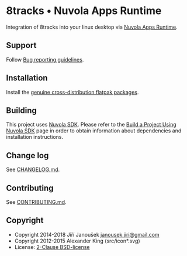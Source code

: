 8tracks • Nuvola Apps Runtime
=============================

Integration of 8tracks into your linux desktop via
[Nuvola Apps Runtime](https://github.com/tiliado/nuvolaruntime).

Support
-------

Follow [Bug reporting guidelines](https://github.com/tiliado/nuvolaruntime/wiki/Bug-Reporting-Guidelines).

Installation
------------

Install the [genuine cross-distribution flatpak packages](https://nuvola.tiliado.eu/app/8tracks/).

Building
--------

This project uses [Nuvola SDK](https://github.com/tiliado/nuvolasdk#create-new-project). Please refer to
the [Build a Project Using Nuvola SDK](https://github.com/tiliado/nuvolasdk#build-a-project-using-nuvola-sdk)
page in order to obtain information about dependencies and installation instructions.

Change log
----------

See [CHANGELOG.md](./CHANGELOG.md).

Contributing
------------

See [CONTRIBUTING.md](./CONTRIBUTING.md).

Copyright
---------

  - Copyright 2014-2018 Jiří Janoušek <janousek.jiri@gmail.com>
  - Copyright 2012-2015 Alexander King (src/icon*.svg)
  - License: [2-Clause BSD-license](./LICENSE)
